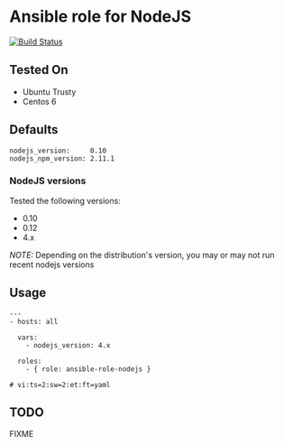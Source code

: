 # Ansible role for NodeJS

[![Build Status](https://travis-ci.org/torian/ansible-role-nodejs.svg)](https://travis-ci.org/torian/ansible-role-nodejs)

## Tested On

  * Ubuntu Trusty
  * Centos 6

## Defaults

```
nodejs_version:     0.10
nodejs_npm_version: 2.11.1
```

### NodeJS versions

Tested the following versions:

  * 0.10
  * 0.12
  * 4.x

*NOTE:* Depending on the distribution's version, you may or may not
run recent nodejs versions

## Usage

```
---
- hosts: all

  vars:
    - nodejs_version: 4.x

  roles:
    - { role: ansible-role-nodejs }

# vi:ts=2:sw=2:et:ft=yaml
```

## TODO

FIXME

